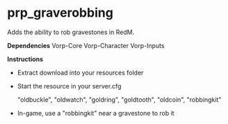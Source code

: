 # prp_graverobbing
Adds the ability to rob gravestones in RedM.

**Dependencies**
Vorp-Core
Vorp-Character
Vorp-Inputs

**Instructions**

- Extract download into your resources folder
- Start the resource in your server.cfg


  "oldbuckle",
  "oldwatch",
  "goldring",
  "goldtooth",
  "oldcoin",
  "robbingkit"
  
- In-game, use a "robbingkit" near a gravestone to rob it
